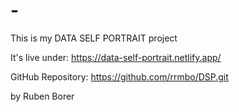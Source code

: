 # -
This is my DATA SELF PORTRAIT project

It's live under: 
https://data-self-portrait.netlify.app/

GitHub Repository:
https://github.com/rrmbo/DSP.git

by Ruben Borer